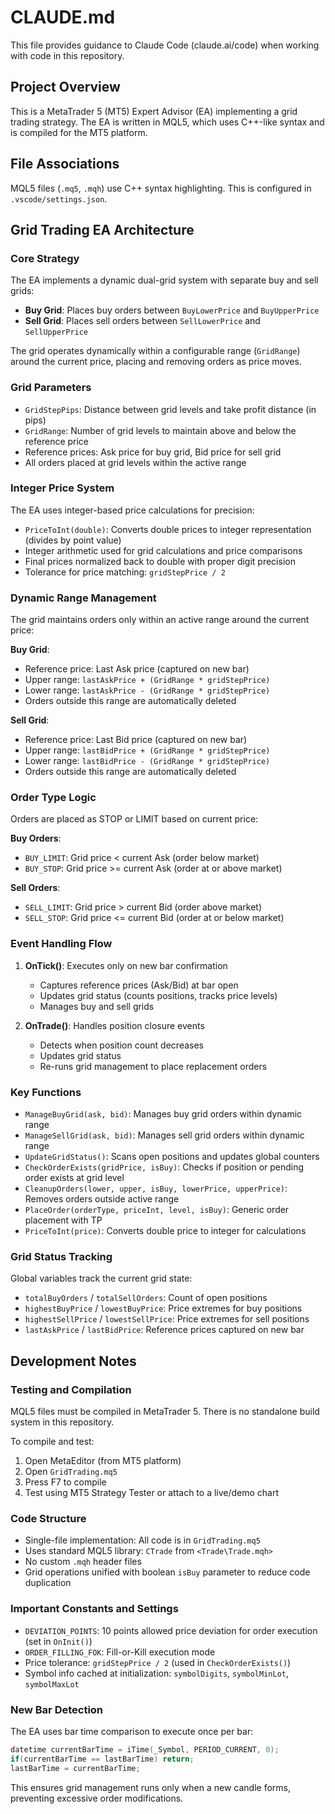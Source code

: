 # CLAUDE.md

This file provides guidance to Claude Code (claude.ai/code) when working with code in this repository.

## Project Overview

This is a MetaTrader 5 (MT5) Expert Advisor (EA) implementing a grid trading strategy. The EA is written in MQL5, which uses C++-like syntax and is compiled for the MT5 platform.

## File Associations

MQL5 files (`.mq5`, `.mqh`) use C++ syntax highlighting. This is configured in `.vscode/settings.json`.

## Grid Trading EA Architecture

### Core Strategy

The EA implements a dynamic dual-grid system with separate buy and sell grids:
- **Buy Grid**: Places buy orders between `BuyLowerPrice` and `BuyUpperPrice`
- **Sell Grid**: Places sell orders between `SellLowerPrice` and `SellUpperPrice`

The grid operates dynamically within a configurable range (`GridRange`) around the current price, placing and removing orders as price moves.

### Grid Parameters

- `GridStepPips`: Distance between grid levels and take profit distance (in pips)
- `GridRange`: Number of grid levels to maintain above and below the reference price
- Reference prices: Ask price for buy grid, Bid price for sell grid
- All orders placed at grid levels within the active range

### Integer Price System

The EA uses integer-based price calculations for precision:
- `PriceToInt(double)`: Converts double prices to integer representation (divides by point value)
- Integer arithmetic used for grid calculations and price comparisons
- Final prices normalized back to double with proper digit precision
- Tolerance for price matching: `gridStepPrice / 2`

### Dynamic Range Management

The grid maintains orders only within an active range around the current price:

**Buy Grid**:
- Reference price: Last Ask price (captured on new bar)
- Upper range: `lastAskPrice + (GridRange * gridStepPrice)`
- Lower range: `lastAskPrice - (GridRange * gridStepPrice)`
- Orders outside this range are automatically deleted

**Sell Grid**:
- Reference price: Last Bid price (captured on new bar)
- Upper range: `lastBidPrice + (GridRange * gridStepPrice)`
- Lower range: `lastBidPrice - (GridRange * gridStepPrice)`
- Orders outside this range are automatically deleted

### Order Type Logic

Orders are placed as STOP or LIMIT based on current price:

**Buy Orders**:
- `BUY_LIMIT`: Grid price < current Ask (order below market)
- `BUY_STOP`: Grid price >= current Ask (order at or above market)

**Sell Orders**:
- `SELL_LIMIT`: Grid price > current Bid (order above market)
- `SELL_STOP`: Grid price <= current Bid (order at or below market)

### Event Handling Flow

1. **OnTick()**: Executes only on new bar confirmation
   - Captures reference prices (Ask/Bid) at bar open
   - Updates grid status (counts positions, tracks price levels)
   - Manages buy and sell grids

2. **OnTrade()**: Handles position closure events
   - Detects when position count decreases
   - Updates grid status
   - Re-runs grid management to place replacement orders

### Key Functions

- `ManageBuyGrid(ask, bid)`: Manages buy grid orders within dynamic range
- `ManageSellGrid(ask, bid)`: Manages sell grid orders within dynamic range
- `UpdateGridStatus()`: Scans open positions and updates global counters
- `CheckOrderExists(gridPrice, isBuy)`: Checks if position or pending order exists at grid level
- `CleanupOrders(lower, upper, isBuy, lowerPrice, upperPrice)`: Removes orders outside active range
- `PlaceOrder(orderType, priceInt, level, isBuy)`: Generic order placement with TP
- `PriceToInt(price)`: Converts double price to integer for calculations

### Grid Status Tracking

Global variables track the current grid state:
- `totalBuyOrders` / `totalSellOrders`: Count of open positions
- `highestBuyPrice` / `lowestBuyPrice`: Price extremes for buy positions
- `highestSellPrice` / `lowestSellPrice`: Price extremes for sell positions
- `lastAskPrice` / `lastBidPrice`: Reference prices captured on new bar

## Development Notes

### Testing and Compilation

MQL5 files must be compiled in MetaTrader 5. There is no standalone build system in this repository.

To compile and test:
1. Open MetaEditor (from MT5 platform)
2. Open `GridTrading.mq5`
3. Press F7 to compile
4. Test using MT5 Strategy Tester or attach to a live/demo chart

### Code Structure

- Single-file implementation: All code is in `GridTrading.mq5`
- Uses standard MQL5 library: `CTrade` from `<Trade\Trade.mqh>`
- No custom `.mqh` header files
- Grid operations unified with boolean `isBuy` parameter to reduce code duplication

### Important Constants and Settings

- `DEVIATION_POINTS`: 10 points allowed price deviation for order execution (set in `OnInit()`)
- `ORDER_FILLING_FOK`: Fill-or-Kill execution mode
- Price tolerance: `gridStepPrice / 2` (used in `CheckOrderExists()`)
- Symbol info cached at initialization: `symbolDigits`, `symbolMinLot`, `symbolMaxLot`

### New Bar Detection

The EA uses bar time comparison to execute once per bar:
```cpp
datetime currentBarTime = iTime(_Symbol, PERIOD_CURRENT, 0);
if(currentBarTime == lastBarTime) return;
lastBarTime = currentBarTime;
```

This ensures grid management runs only when a new candle forms, preventing excessive order modifications.
